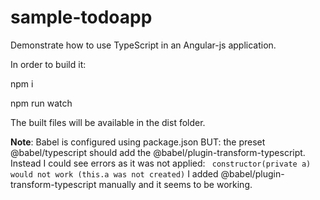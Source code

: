 # sample-todoapp
Demonstrate how to use TypeScript in an Angular-js application.

In order to build it:

npm i

npm run watch

The built files will be available in the dist folder.

**Note**:
Babel is configured using package.json BUT:
the preset @babel/typescript should add the @babel/plugin-transform-typescript. Instead I could see errors as it was not applied:
``` constructor(private a) would not work (this.a was not created)```
I added @babel/plugin-transform-typescript manually and it seems to be working.
